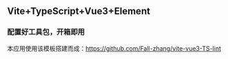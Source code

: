 ## Vite+TypeScript+Vue3+Element

### 配置好工具包，开箱即用

本应用使用该模板搭建而成：https://github.com/Fall-zhang/vite-vue3-TS-lint
